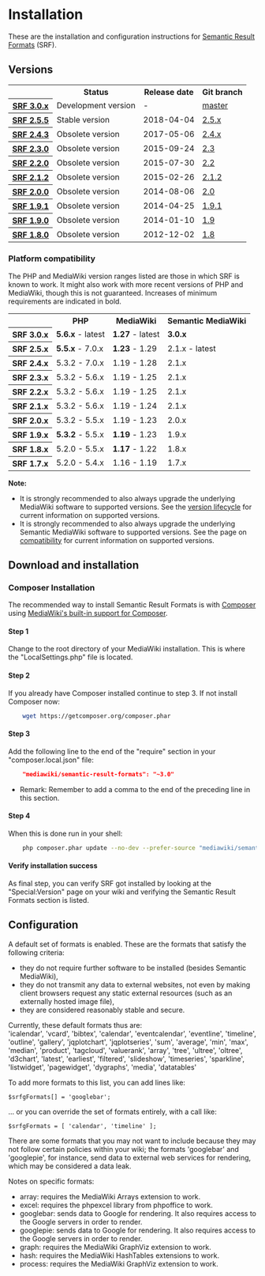 # Installation

These are the installation and configuration instructions for [Semantic Result Formats](README.md) (SRF).

## Versions

<table>
	<tr>
		<th></th>
		<th>Status</th>
		<th>Release date</th>
		<th>Git branch</th>
	</tr>
	<tr>
		<th><a href="https://github.com/SemanticMediaWiki/SemanticResultFormats/blob/master/docs/RELEASE-NOTES.md">SRF 3.0.x</a></th>
		<td>Development version</td>
		<td>-</td>
		<td><a href="https://github.com/SemanticMediaWiki/SemanticResultFormats/tree/master">master</a></td>
	</tr>
	<tr>
		<th><a href="https://github.com/SemanticMediaWiki/SemanticResultFormats/blob/master/docs/RELEASE-NOTES.md">SRF 2.5.5</a></th>
		<td>Stable version</td>
		<td>2018-04-04</td>
		<td><a href="https://github.com/SemanticMediaWiki/SemanticResultFormats/tree/2.5.x">2.5.x</a></td>
	</tr>
	<tr>
		<th><a href="https://github.com/SemanticMediaWiki/SemanticResultFormats/blob/2.5.x/RELEASE-NOTES.md">SRF 2.4.3</a></th>
		<td>Obsolete version</td>
		<td>2017-05-06</td>
		<td><a href="https://github.com/SemanticMediaWiki/SemanticResultFormats/tree/2.4.x">2.4.x</a></td>
	</tr>
	<tr>
		<th><a href="https://github.com/SemanticMediaWiki/SemanticResultFormats/blob/2.4.x/RELEASE-NOTES.md">SRF 2.3.0</a></th>
		<td>Obsolete version</td>
		<td>2015-09-24</td>
		<td><a href="https://github.com/SemanticMediaWiki/SemanticResultFormats/tree/2.3">2.3</a></td>
	</tr>
	<tr>
		<th><a href="https://github.com/SemanticMediaWiki/SemanticResultFormats/blob/master/docs/RELEASE-NOTES.md">SRF 2.2.0</a></th>
		<td>Obsolete version</td>
		<td>2015-07-30</td>
		<td><a href="https://github.com/SemanticMediaWiki/SemanticResultFormats/tree/2.2">2.2</a></td>
	</tr>
	<tr>
		<th><a href="https://github.com/SemanticMediaWiki/SemanticResultFormats/blob/master/docs/RELEASE-NOTES.md">SRF 2.1.2</a></th>
		<td>Obsolete version</td>
		<td>2015-02-26</td>
		<td><a href="https://github.com/SemanticMediaWiki/SemanticResultFormats/tree/2.1.2">2.1.2</a></td>
	</tr>
	<tr>
		<th><a href="https://github.com/SemanticMediaWiki/SemanticResultFormats/blob/master/docs/RELEASE-NOTES.md">SRF 2.0.0</a></th>
		<td>Obsolete version</td>
		<td>2014-08-06</td>
		<td><a href="https://github.com/SemanticMediaWiki/SemanticResultFormats/tree/2.0">2.0</a></td>
	</tr>
	<tr>
		<th><a href="https://github.com/SemanticMediaWiki/SemanticResultFormats/blob/master/docs/RELEASE-NOTES.md">SRF 1.9.1</a></th>
		<td>Obsolete version</td>
		<td>2014-04-25</td>
		<td><a href="https://github.com/SemanticMediaWiki/SemanticResultFormats/tree/1.9.1">1.9.1</a></td>
	</tr>
	<tr>
		<th><a href="https://github.com/SemanticMediaWiki/SemanticResultFormats/blob/master/docs/RELEASE-NOTES.md">SRF 1.9.0</a></th>
		<td>Obsolete version</td>
		<td>2014-01-10</td>
		<td><a href="https://github.com/SemanticMediaWiki/SemanticResultFormats/tree/1.9">1.9</a></td>
	</tr>
	<tr>
		<th><a href="https://github.com/SemanticMediaWiki/SemanticResultFormats/blob/master/docs/RELEASE-NOTES.md">SRF 1.8.0</a></th>
		<td>Obsolete version</td>
		<td>2012-12-02</td>
		<td><a href="https://github.com/SemanticMediaWiki/SemanticResultFormats/tree/1.8">1.8</a></td>
	</tr>
</table>

### Platform compatibility

The PHP and MediaWiki version ranges listed are those in which SRF is known to work. It might also
work with more recent versions of PHP and MediaWiki, though this is not guaranteed. Increases of
minimum requirements are indicated in bold.

<table>
	<tr>
		<th></th>
		<th>PHP</th>
		<th>MediaWiki</th>
		<th>Semantic MediaWiki</th>
	</tr>
	<tr>
		<th>SRF 3.0.x</th>
		<td><strong>5.6.x</strong> - latest</td>
		<td><strong>1.27</strong> - latest</td>
		<td><strong>3.0.x</strong></td>
	<tr>
	<tr>
		<th>SRF 2.5.x</th>
		<td><strong>5.5.x</strong> - 7.0.x</td>
		<td><strong>1.23</strong> - 1.29</td>
		<td>2.1.x - latest</td>
	<tr>
		<th>SRF 2.4.x</th>
		<td>5.3.2 - 7.0.x</td>
		<td>1.19 - 1.28</td>
		<td>2.1.x</td>
	</tr>
	<tr>
		<th>SRF 2.3.x</th>
		<td>5.3.2 - 5.6.x</td>
		<td>1.19 - 1.25</td>
		<td>2.1.x</td>
	</tr>
	<tr>
		<th>SRF 2.2.x</th>
		<td>5.3.2 - 5.6.x</td>
		<td>1.19 - 1.25</td>
		<td>2.1.x</td>
	</tr>
	<tr>
		<th>SRF 2.1.x</th>
		<td>5.3.2 - 5.6.x</td>
		<td>1.19 - 1.24</td>
		<td>2.1.x</td>
	</tr>
	<tr>
		<th>SRF 2.0.x</th>
		<td>5.3.2 - 5.5.x</td>
		<td>1.19 - 1.23</td>
		<td>2.0.x</td>
	</tr>
	<tr>
		<th>SRF 1.9.x</th>
		<td><strong>5.3.2</strong> - 5.5.x</td>
		<td><strong>1.19</strong> - 1.23</td>
		<td>1.9.x</td>
	</tr>
	<tr>
		<th>SRF 1.8.x</th>
		<td>5.2.0 - 5.5.x</td>
		<td><strong>1.17</strong> - 1.22</td>
		<td>1.8.x</td>
	</tr>
	<tr>
		<th>SRF 1.7.x</th>
		<td>5.2.0 - 5.4.x</td>
		<td>1.16 - 1.19</td>
		<td>1.7.x</td>
	</tr>
</table>

**Note:**
* It is strongly recommended to also always upgrade the underlying MediaWiki software to supported versions. See the [version lifecycle](https://www.mediawiki.org/wiki/Version_lifecycle) for current information on supported versions.
* It is strongly recommended to also always upgrade the underlying Semantic MediaWiki software to supported versions. See the page on [compatibility](https://www.semantic-mediawiki.org/wiki/Help:Compatibility) for current information on supported versions.

## Download and installation

### Composer Installation

The recommended way to install Semantic Result Formats is with
[Composer](https://getcomposer.org) using [MediaWiki's built-in support for
Composer](https://www.mediawiki.org/wiki/Composer).

#### Step 1

Change to the root directory of your MediaWiki installation. This is where the
"LocalSettings.php" file is located.

#### Step 2

If you already have Composer installed continue to step 3. If not install
Composer now:
``` bash
    wget https://getcomposer.org/composer.phar
```

#### Step 3

Add the following line to the end of the "require" section in your "composer.local.json" file:
``` json
    "mediawiki/semantic-result-formats": "~3.0"
```

   * Remark: Remember to add a comma to the end of the preceding line in this
     section.

#### Step 4

When this is done run in your shell:
``` bash
    php composer.phar update --no-dev --prefer-source "mediawiki/semantic-result-formats"
```

#### Verify installation success

As final step, you can verify SRF got installed by looking at the "Special:Version" page on your
wiki and verifying the Semantic Result Formats section is listed.

## Configuration

A default set of formats is enabled. These are the formats that satisfy the following criteria:

* they do not require further software to be installed (besides Semantic MediaWiki),
* they do not transmit any data to external websites, not even by making client browsers request
  any static external resources (such as an externally hosted image file),
* they are considered reasonably stable and secure.

Currently, these default formats thus are:  
'icalendar', 'vcard', 'bibtex', 'calendar', 'eventcalendar', 'eventline', 'timeline', 'outline',
'gallery', 'jqplotchart', 'jqplotseries', 'sum', 'average', 'min', 'max', 'median', 'product',
'tagcloud', 'valuerank', 'array', 'tree', 'ultree', 'oltree', 'd3chart', 'latest', 'earliest',
'filtered', 'slideshow', 'timeseries', 'sparkline', 'listwidget', 'pagewidget', 'dygraphs', 'media',
'datatables'

To add more formats to this list, you can add lines like:

    $srfgFormats[] = 'googlebar';

... or you can override the set of formats entirely, with a call like:

    $srfgFormats = [ 'calendar', 'timeline' ];

There are some formats that you may not want to include because they may not follow certain policies
within your wiki; the formats 'googlebar' and 'googlepie', for instance, send data to external web
services for rendering, which may be considered a data leak.

Notes on specific formats:
* array: requires the MediaWiki Arrays extension to work.
* excel: requires the phpexcel library from phpoffice to work.
* googlebar: sends data to Google for rendering. It also requires
  access to the Google servers in order to render.
* googlepie: sends data to Google for rendering. It also requires
  access to the Google servers in order to render.
* graph: requires the MediaWiki GraphViz extension to work.
* hash: requires the MediaWiki HashTables extensions to work.
* process: requires the MediaWiki GraphViz extension to work.
